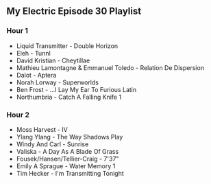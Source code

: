 ## My Electric Episode 30 Playlist

### Hour 1
* Liquid Transmitter - Double Horizon
* Eleh - Tunnl
* David Kristian - Cheytillae
* Mathieu Lamontagne & Emmanuel Toledo - Relation De Dispersion
* Dalot - Aptera
* Norah Lorway - Superworlds
* Ben Frost - ...I Lay My Ear To Furious Latin
* Northumbria - Catch A Falling Knife 1

### Hour 2
* Moss Harvest - IV
* Ylang Ylang - The Way Shadows Play
* Windy And Carl - Sunrise
* Valiska - A Day As A Blade Of Grass
* Fousek/Hansen/Tellier-Craig - 7'37"
* Emily A Sprague - Water Memory 1
* Tim Hecker - I'm Transmitting Tonight